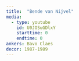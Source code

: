 ```yaml
---
title:  "Bende van Nijvel"
media:
  - type: youtube
    id: U0JOSuGDlxY
    starttime: 0
    endtime: 0
ankers: Bavo Claes
decor: 1987-1989
---
```

